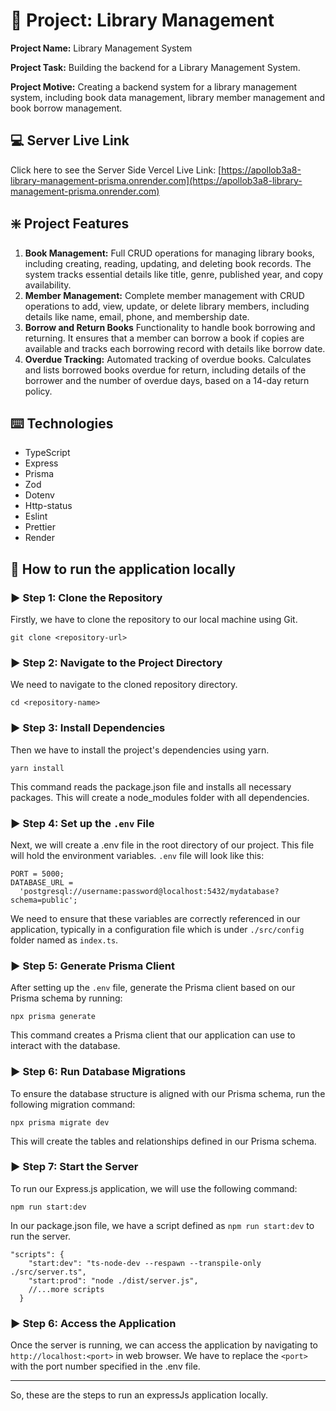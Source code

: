 # :ledger: Project: Library Management

**Project Name:** Library Management System

**Project Task:** Building the backend for a Library Management System.

**Project Motive:** Creating a backend system for a library management system, including book data management, library member management and book borrow management.

## :computer: Server Live Link

Click here to see the Server Side Vercel Live Link: [https://apollob3a8-library-management-prisma.onrender.com](https://apollob3a8-library-management-prisma.onrender.com)

## :sparkle: Project Features

1. **Book Management:** Full CRUD operations for managing library books, including creating, reading, updating, and deleting book records. The system tracks essential details like title, genre, published year, and copy availability.
2. **Member Management:** Complete member management with CRUD operations to add, view, update, or delete library members, including details like name, email, phone, and membership date.
3. **Borrow and Return Books** Functionality to handle book borrowing and returning. It ensures that a member can borrow a book if copies are available and tracks each borrowing record with details like borrow date.
4. **Overdue Tracking:** Automated tracking of overdue books. Calculates and lists borrowed books overdue for return, including details of the borrower and the number of overdue days, based on a 14-day return policy.

## :keyboard: Technologies

- TypeScript
- Express
- Prisma
- Zod
- Dotenv
- Http-status
- Eslint
- Prettier
- Render

## :link: How to run the application locally

### :arrow_forward: Step 1: Clone the Repository

Firstly, we have to clone the repository to our local machine using Git.

```node
git clone <repository-url>
```

### :arrow_forward: Step 2: Navigate to the Project Directory

We need to navigate to the cloned repository directory.

```node
cd <repository-name>
```

### :arrow_forward: Step 3: Install Dependencies

Then we have to install the project's dependencies using yarn.

```node
yarn install
```

This command reads the package.json file and installs all necessary packages. This will create a node_modules folder with all dependencies.

### :arrow_forward: Step 4: Set up the `.env` File

Next, we will create a .env file in the root directory of our project. This file will hold the environment variables. `.env` file will look like this:

```node
PORT = 5000;
DATABASE_URL =
  'postgresql://username:password@localhost:5432/mydatabase?schema=public';
```

We need to ensure that these variables are correctly referenced in our application, typically in a configuration file which is under `./src/config` folder named as `index.ts`.

### :arrow_forward: Step 5: Generate Prisma Client

After setting up the `.env` file, generate the Prisma client based on our Prisma schema by running:

```node
npx prisma generate
```

This command creates a Prisma client that our application can use to interact with the database.

### :arrow_forward: Step 6: Run Database Migrations

To ensure the database structure is aligned with our Prisma schema, run the following migration command:

```node
npx prisma migrate dev
```

This will create the tables and relationships defined in our Prisma schema.

### :arrow_forward: Step 7: Start the Server

To run our Express.js application, we will use the following command:

```node
npm run start:dev
```

In our package.json file, we have a script defined as `npm run start:dev` to run the server.

```node
"scripts": {
    "start:dev": "ts-node-dev --respawn --transpile-only ./src/server.ts",
    "start:prod": "node ./dist/server.js",
    //...more scripts
  }
```

### :arrow_forward: Step 6: Access the Application

Once the server is running, we can access the application by navigating to `http://localhost:<port>` in web browser. We have to replace the `<port>` with the port number specified in the .env file.

---

So, these are the steps to run an expressJs application locally.
